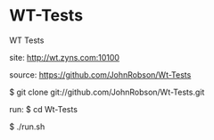 WT-Tests
========

WT Tests

site: http://wt.zyns.com:10100

source: https://github.com/JohnRobson/Wt-Tests

$ git clone git://github.com/JohnRobson/Wt-Tests.git

run:
$ cd Wt-Tests

$ ./run.sh
